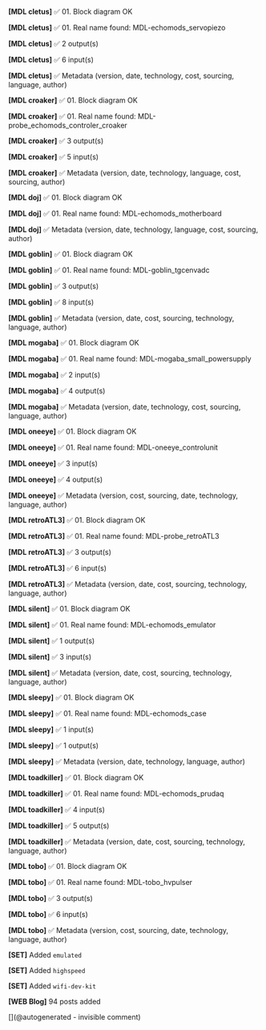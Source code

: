__[MDL cletus]__ :white_check_mark: 01. Block diagram OK

__[MDL cletus]__ :white_check_mark: 01. Real name found: MDL-echomods_servopiezo

__[MDL cletus]__ :white_check_mark: 2 output(s)

__[MDL cletus]__ :white_check_mark: 6 input(s)

__[MDL cletus]__ :white_check_mark: Metadata (version, date, technology, cost, sourcing, language, author)

__[MDL croaker]__ :white_check_mark: 01. Block diagram OK

__[MDL croaker]__ :white_check_mark: 01. Real name found: MDL-probe_echomods_controler_croaker

__[MDL croaker]__ :white_check_mark: 3 output(s)

__[MDL croaker]__ :white_check_mark: 5 input(s)

__[MDL croaker]__ :white_check_mark: Metadata (version, date, technology, language, cost, sourcing, author)

__[MDL doj]__ :white_check_mark: 01. Block diagram OK

__[MDL doj]__ :white_check_mark: 01. Real name found: MDL-echomods_motherboard

__[MDL doj]__ :white_check_mark: Metadata (version, date, technology, language, cost, sourcing, author)

__[MDL goblin]__ :white_check_mark: 01. Block diagram OK

__[MDL goblin]__ :white_check_mark: 01. Real name found: MDL-goblin_tgcenvadc

__[MDL goblin]__ :white_check_mark: 3 output(s)

__[MDL goblin]__ :white_check_mark: 8 input(s)

__[MDL goblin]__ :white_check_mark: Metadata (version, date, cost, sourcing, technology, language, author)

__[MDL mogaba]__ :white_check_mark: 01. Block diagram OK

__[MDL mogaba]__ :white_check_mark: 01. Real name found: MDL-mogaba_small_powersupply

__[MDL mogaba]__ :white_check_mark: 2 input(s)

__[MDL mogaba]__ :white_check_mark: 4 output(s)

__[MDL mogaba]__ :white_check_mark: Metadata (version, date, technology, cost, sourcing, language, author)

__[MDL oneeye]__ :white_check_mark: 01. Block diagram OK

__[MDL oneeye]__ :white_check_mark: 01. Real name found: MDL-oneeye_controlunit

__[MDL oneeye]__ :white_check_mark: 3 input(s)

__[MDL oneeye]__ :white_check_mark: 4 output(s)

__[MDL oneeye]__ :white_check_mark: Metadata (version, cost, sourcing, date, technology, language, author)

__[MDL retroATL3]__ :white_check_mark: 01. Block diagram OK

__[MDL retroATL3]__ :white_check_mark: 01. Real name found: MDL-probe_retroATL3

__[MDL retroATL3]__ :white_check_mark: 3 output(s)

__[MDL retroATL3]__ :white_check_mark: 6 input(s)

__[MDL retroATL3]__ :white_check_mark: Metadata (version, date, cost, sourcing, technology, language, author)

__[MDL silent]__ :white_check_mark: 01. Block diagram OK

__[MDL silent]__ :white_check_mark: 01. Real name found: MDL-echomods_emulator

__[MDL silent]__ :white_check_mark: 1 output(s)

__[MDL silent]__ :white_check_mark: 3 input(s)

__[MDL silent]__ :white_check_mark: Metadata (version, date, cost, sourcing, technology, language, author)

__[MDL sleepy]__ :white_check_mark: 01. Block diagram OK

__[MDL sleepy]__ :white_check_mark: 01. Real name found: MDL-echomods_case

__[MDL sleepy]__ :white_check_mark: 1 input(s)

__[MDL sleepy]__ :white_check_mark: 1 output(s)

__[MDL sleepy]__ :white_check_mark: Metadata (version, date, technology, language, author)

__[MDL toadkiller]__ :white_check_mark: 01. Block diagram OK

__[MDL toadkiller]__ :white_check_mark: 01. Real name found: MDL-echomods_prudaq

__[MDL toadkiller]__ :white_check_mark: 4 input(s)

__[MDL toadkiller]__ :white_check_mark: 5 output(s)

__[MDL toadkiller]__ :white_check_mark: Metadata (version, date, cost, sourcing, technology, language, author)

__[MDL tobo]__ :white_check_mark: 01. Block diagram OK

__[MDL tobo]__ :white_check_mark: 01. Real name found: MDL-tobo_hvpulser

__[MDL tobo]__ :white_check_mark: 3 output(s)

__[MDL tobo]__ :white_check_mark: 6 input(s)

__[MDL tobo]__ :white_check_mark: Metadata (version, cost, sourcing, date, technology, language, author)

__[SET]__ Added `emulated`

__[SET]__ Added `highspeed`

__[SET]__ Added `wifi-dev-kit`

__[WEB Blog]__ 94 posts added

[](@autogenerated - invisible comment)